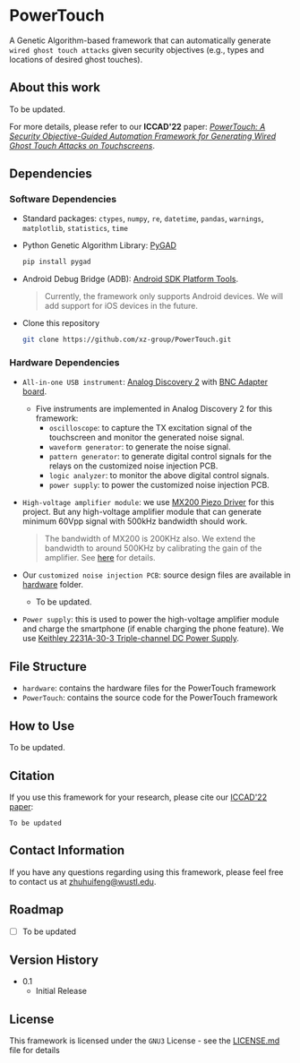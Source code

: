 # PowerTouch

A Genetic Algorithm-based framework that can automatically generate `wired ghost touch attacks` given security objectives (e.g., types and locations of desired ghost touches).

## About this work

To be updated.  

For more details, please refer to our **ICCAD'22** paper: [_PowerTouch: A Security Objective-Guided Automation Framework
for Generating Wired Ghost Touch Attacks on Touchscreens_](ICCAD2022_PowerTouch.pdf).

## Dependencies

### Software Dependencies

* Standard packages: `ctypes`, `numpy`, `re`, `datetime`, `pandas`, `warnings`, `matplotlib`, `statistics`, `time`


* Python Genetic Algorithm Library: [PyGAD](https://pygad.readthedocs.io/en/latest/)
  ```bash
  pip install pygad
  ```

* Android Debug Bridge (ADB): [Android SDK Platform Tools](https://developer.android.com/studio/releases/platform-tools).
  > Currently, the framework only supports Android devices. We will add support for iOS devices in the future.


* Clone this repository
  ```bash
  git clone https://github.com/xz-group/PowerTouch.git
  ```

### Hardware Dependencies

* `All-in-one USB instrument`: [Analog Discovery 2](https://digilent.com/shop/analog-discovery-2-100ms-s-usb-oscilloscope-logic-analyzer-and-variable-power-supply/) 
with [BNC Adapter board](https://digilent.com/shop/bnc-adapter-for-analog-discovery/).

  * Five instruments are implemented in Analog Discovery 2 for this framework: 
    * `oscilloscope`: to capture the TX excitation signal of the touchscreen and monitor the generated noise signal.
    * `waveform generator`: to generate the noise signal.
    * `pattern generator`: to generate digital control signals for the relays on the customized noise injection PCB.
    * `logic analyzer`: to monitor the above digital control signals.
    * `power supply`: to power the customized noise injection PCB.


* `High-voltage amplifier module`: we use [MX200 Piezo Driver](https://www.piezodrive.com/modules/mx200-high-performance-piezo-driver/) for this project.
  But any high-voltage amplifier module that can generate minimum 60Vpp signal with 500kHz bandwidth should work.
  >   The bandwidth of MX200 is 200KHz also. We extend the bandwidth to around 500KHz by calibrating the gain of the amplifier. See [here]() for details.


* Our `customized noise injection PCB`: source design files are available in [hardware](./hardware) folder.
  * To be updated.


* `Power supply`: this is used to power the high-voltage amplifier module and charge the smartphone (if enable charging the phone feature). We use [Keithley 2231A-30-3 Triple-channel DC Power Supply](https://www.tek.com/en/products/keithley/dc-power-supplies/2220-2230-2231-series).


## File Structure
 * `hardware`: contains the hardware files for the PowerTouch framework
 * `PowerTouch`: contains the source code for the PowerTouch framework


## How to Use

To be updated.


## Citation

If you use this framework for your research, please cite our [ICCAD'22 paper](ICCAD2022_PowerTouch.pdf):

```
To be updated
```

## Contact Information

If you have any questions regarding using this framework, please feel free to contact us at [zhuhuifeng@wustl.edu](mailto:zhuhuifeng@wustl.edu).

## Roadmap
- [ ] To be updated

## Version History

* 0.1
  * Initial Release

## License

This framework is licensed under the `GNU3` License - see the [LICENSE.md](LICENSE) file for details
